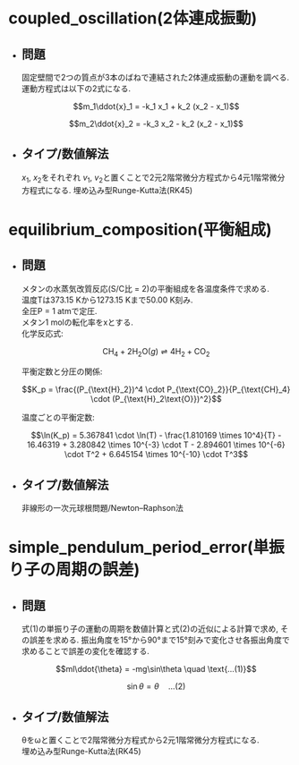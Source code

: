 # coupled_oscillation(2体連成振動)

- ## 問題
    固定壁間で2つの質点が3本のばねで連結された2体連成振動の運動を調べる. 運動方程式は以下の2式になる.
    ```math
    m_1\ddot{x}_1 = -k_1 x_1 + k_2 (x_2 - x_1)
    ```
    ```math
    m_2\ddot{x}_2 = -k_3 x_2 - k_2 (x_2 - x_1)
    ```

- ## タイプ/数値解法
    $x_1$, $x_2$をそれぞれ $v_1$, $v_2$と置くことで2元2階常微分方程式から4元1階常微分方程式になる.
    埋め込み型Runge-Kutta法(RK45)  

# equilibrium_composition(平衡組成)

- ## 問題
    メタンの水蒸気改質反応(S/C比 = 2)の平衡組成を各温度条件で求める.  
    温度Tは373.15 Kから1273.15 Kまで50.00 K刻み.  
    全圧P = 1 atmで定圧.  
    メタン1 molの転化率をxとする.  
    化学反応式:
    ```math
    \text{CH}_4 + 2\text{H}_2\text{O}(g) \rightleftharpoons 4\text{H}_2 + \text{CO}_2
    ```
    平衡定数と分圧の関係:
    ```math
    K_p = \frac{(P_{\text{H}_2})^4 \cdot P_{\text{CO}_2}}{P_{\text{CH}_4} \cdot (P_{\text{H}_2\text{O}})^2}
    ```
    温度ごとの平衡定数:
    ```math
    \ln(K_p) = 5.367841 \cdot \ln(T) - \frac{1.810169 \times 10^4}{T} - 16.46319 + 3.280842 \times 10^{-3} \cdot T - 2.894601 \times 10^{-6} \cdot T^2 + 6.645154 \times 10^{-10} \cdot T^3
    ```

- ## タイプ/数値解法
    非線形の一次元球根問題/Newton–Raphson法  

# simple_pendulum_period_error(単振り子の周期の誤差)

- ## 問題
    式(1)の単振り子の運動の周期を数値計算と式(2)の近似による計算で求め, その誤差を求める. 振出角度を15°から90°まで15°刻みで変化させ各振出角度で求めることで誤差の変化を確認する.
    ```math
    ml\ddot{\theta} = -mg\sin\theta \quad \text{...(1)}
    ```
    ```math
    \sin\theta = \theta \quad \text{...(2)}
    ```

- ## タイプ/数値解法
    θをωと置くことで2階常微分方程式から2元1階常微分方程式になる.  
    埋め込み型Runge-Kutta法(RK45)  
